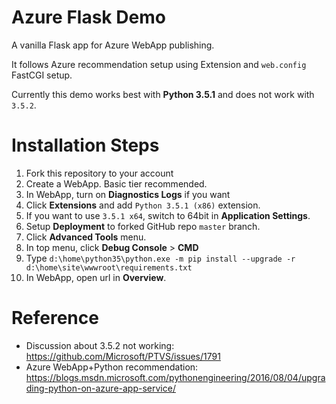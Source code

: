 # Azure Flask Demo

A vanilla Flask app for Azure WebApp publishing.

It follows Azure recommendation setup using Extension and `web.config` FastCGI setup.

Currently this demo works best with **Python 3.5.1** and does not work with `3.5.2`.

# Installation Steps

1. Fork this repository to your account
1. Create a WebApp. Basic tier recommended.
1. In WebApp, turn on **Diagnostics Logs** if you want 
1. Click **Extensions** and add `Python 3.5.1 (x86)` extension.
1. If you want to use `3.5.1 x64`, switch to 64bit in **Application Settings**.
1. Setup **Deployment** to forked GitHub repo `master` branch.
1. Click **Advanced Tools** menu.
1. In top menu, click **Debug Console** > **CMD**
1. Type `d:\home\python35\python.exe -m pip install --upgrade -r d:\home\site\wwwroot\requirements.txt`
1. In WebApp, open url in **Overview**.

# Reference
- Discussion about 3.5.2 not working: https://github.com/Microsoft/PTVS/issues/1791
- Azure WebApp+Python recommendation: https://blogs.msdn.microsoft.com/pythonengineering/2016/08/04/upgrading-python-on-azure-app-service/

